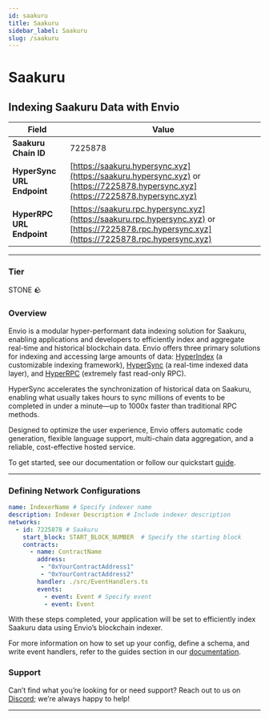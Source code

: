```yaml
---
id: saakuru
title: Saakuru
sidebar_label: Saakuru
slug: /saakuru
---
```


# Saakuru

## Indexing Saakuru Data with Envio

| **Field**                     | **Value**                                                                                          |
|-------------------------------|----------------------------------------------------------------------------------------------------|
| **Saakuru Chain ID**     | 7225878                                                                                            |
| **HyperSync URL Endpoint**    | [https://saakuru.hypersync.xyz](https://saakuru.hypersync.xyz) or [https://7225878.hypersync.xyz](https://7225878.hypersync.xyz) |
| **HyperRPC URL Endpoint**     | [https://saakuru.rpc.hypersync.xyz](https://saakuru.rpc.hypersync.xyz) or [https://7225878.rpc.hypersync.xyz](https://7225878.rpc.hypersync.xyz) |

---

### Tier

STONE 🪨

### Overview

Envio is a modular hyper-performant data indexing solution for Saakuru, enabling applications and developers to efficiently index and aggregate real-time and historical blockchain data. Envio offers three primary solutions for indexing and accessing large amounts of data: [HyperIndex](/docs/HyperIndex/overview) (a customizable indexing framework), [HyperSync](/docs/HyperSync/overview) (a real-time indexed data layer), and [HyperRPC](/docs/HyperSync/overview-hyperrpc) (extremely fast read-only RPC).

HyperSync accelerates the synchronization of historical data on Saakuru, enabling what usually takes hours to sync millions of events to be completed in under a minute—up to 1000x faster than traditional RPC methods.

Designed to optimize the user experience, Envio offers automatic code generation, flexible language support, multi-chain data aggregation, and a reliable, cost-effective hosted service.

To get started, see our documentation or follow our quickstart [guide](/docs/HyperIndex/contract-import).

---

### Defining Network Configurations

```yaml
name: IndexerName # Specify indexer name
description: Indexer Description # Include indexer description
networks:
  - id: 7225878 # Saakuru  
    start_block: START_BLOCK_NUMBER  # Specify the starting block
    contracts:
      - name: ContractName
        address:
         - "0xYourContractAddress1"
         - "0xYourContractAddress2"
        handler: ./src/EventHandlers.ts
        events:
          - event: Event # Specify event
          - event: Event
```

With these steps completed, your application will be set to efficiently index Saakuru data using Envio’s blockchain indexer.

For more information on how to set up your config, define a schema, and write event handlers, refer to the guides section in our [documentation](/docs/HyperIndex/configuration-file).

### Support

Can’t find what you’re looking for or need support? Reach out to us on [Discord](https://discord.com/invite/Q9qt8gZ2fX); we’re always happy to help!

---
